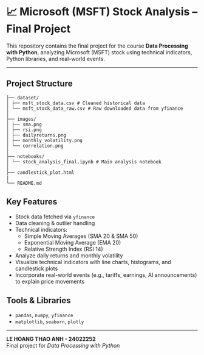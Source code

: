 # 📈 Microsoft (MSFT) Stock Analysis – Final Project

This repository contains the final project for the course **Data Processing with Python**, analyzing Microsoft (MSFT) stock using technical indicators, Python libraries, and real-world events.

---

## Project Structure
```
├── dataset/
│ ├── msft_stock_data.csv # Cleaned historical data
│ └── msft_stock_data_raw.csv # Raw downloaded data from yfinance
│
├── images/
│ ├── sma.png
│ ├── rsi.png
│ ├── dailyreturns.png
│ ├── monthly_volatility.png
│ └── correlation.png
│
├── notebooks/
│ └── stock_analysis_final.ipynb # Main analysis notebook
│
├── candlestick_plot.html
|
└── README.md
```
## Key Features
- Stock data fetched via `yfinance`
- Data cleaning & outlier handling
- Technical indicators:
  - Simple Moving Averages (SMA 20 & SMA 50)
  - Exponential Moving Average (EMA 20)
  - Relative Strength Index (RSI 14)
- Analyze daily returns and monthly volatility
- Visualize technical indicators with line charts, histograms, and candlestick plots
- Incorporate real-world events (e.g., tariffs, earnings, AI announcements) to explain price movements

## Tools & Libraries

- `pandas`, `numpy`, `yfinance`
- `matplotlib`, `seaborn`, `plotly`

---
**LE HOANG THAO ANH - 24022252**  
Final project for *Data Processing with Python*
